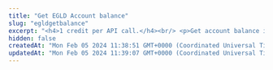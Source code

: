 ```yaml
---
title: "Get EGLD Account balance"
slug: "egldgetbalance"
excerpt: "<h4>1 credit per API call.</h4><br/> <p>Get account balance in EGLD.</p>"
hidden: false
createdAt: "Mon Feb 05 2024 11:38:51 GMT+0000 (Coordinated Universal Time)"
updatedAt: "Mon Feb 05 2024 11:39:07 GMT+0000 (Coordinated Universal Time)"
---
```

